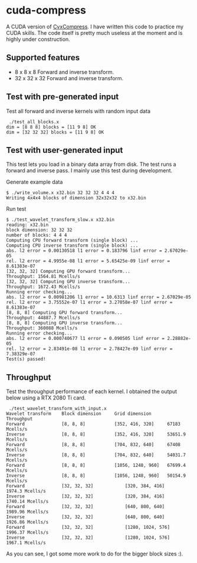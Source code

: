 # cuda-compress 

A CUDA version of [CvxCompress](https://github.com/ChevronETC/CvxCompress). 
I have written this code to practice my CUDA skills. The code itself is pretty much useless at the
moment and is highly under construction.

## Supported features
* 8 x 8 x 8 Forward and inverse transform.
* 32 x 32 x 32 Forward and inverse transform.


## Test with pre-generated input
Test all forward and inverse kernels with random input data
```
 ./test_all_blocks.x 
dim = [8 8 8] blocks = [11 9 8] OK
dim = [32 32 32] blocks = [11 9 8] OK
```

## Test with user-generated input
This test lets you load in a binary data array from disk. The test runs a forward and inverse pass.
I mainly use this test during development.

Generate example data
```
$ ./write_volume.x x32.bin 32 32 32 4 4 4
Writing 4x4x4 blocks of dimension 32x32x32 to x32.bin
```
Run test
```
$ ./test_wavelet_transform_slow.x x32.bin 
reading: x32.bin 
block dimension: 32 32 32 
number of blocks: 4 4 4 
Computing CPU forward transform (single block) ... 
Computing CPU inverse transform (single block) ... 
abs. l2 error = 0.00130518 l1 error = 0.183796 linf error = 2.67029e-05 
rel. l2 error = 4.9955e-08 l1 error = 5.65425e-09 linf error = 8.61383e-07 
[32, 32, 32] Computing GPU forward transform... 
Throughput: 1564.81 Mcells/s 
[32, 32, 32] Computing GPU inverse transform... 
Throughput: 1672.43 Mcells/s 
Running error checking... 
abs. l2 error = 0.00981206 l1 error = 10.6313 linf error = 2.67029e-05 
rel. l2 error = 3.75552e-07 l1 error = 3.27058e-07 linf error = 8.61383e-07 
[8, 8, 8] Computing GPU forward transform... 
Throughput: 44887.7 Mcells/s 
[8, 8, 8] Computing GPU inverse transform... 
Throughput: 360088 Mcells/s 
Running error checking... 
abs. l2 error = 0.000740677 l1 error = 0.090505 linf error = 2.28882e-05 
rel. l2 error = 2.83491e-08 l1 error = 2.78427e-09 linf error = 7.38329e-07 
Test(s) passed!
```

## Throughput
Test the throughput performance of each kernel. I obtained the output below using a RTX 2080 Ti
card. 
```
 ./test_wavelet_transform_with_input.x 
Wavelet transform 	 Block dimension 	 Grid dimension 	 Throughput
Forward 	         [8, 8, 8] 	         [352, 416, 320] 	 67183 Mcells/s
Inverse 	         [8, 8, 8] 	         [352, 416, 320] 	 53651.9 Mcells/s
Forward 	         [8, 8, 8] 	         [704, 832, 640] 	 67408 Mcells/s
Inverse 	         [8, 8, 8] 	         [704, 832, 640] 	 54031.7 Mcells/s
Forward 	         [8, 8, 8] 	         [1056, 1248, 960] 	 67699.4 Mcells/s
Inverse 	         [8, 8, 8] 	         [1056, 1248, 960] 	 50154.9 Mcells/s
Forward 	         [32, 32, 32] 	         [320, 384, 416] 	 1974.3 Mcells/s
Inverse 	         [32, 32, 32] 	         [320, 384, 416] 	 1740.14 Mcells/s
Forward 	         [32, 32, 32] 	         [640, 800, 640] 	 1989.96 Mcells/s
Inverse 	         [32, 32, 32] 	         [640, 800, 640] 	 1926.86 Mcells/s
Forward 	         [32, 32, 32] 	         [1280, 1024, 576] 	 1996.37 Mcells/s
Inverse 	         [32, 32, 32] 	         [1280, 1024, 576] 	 1967.1 Mcells/s
```
As you can see, I got some more work to do for the bigger block sizes :).

